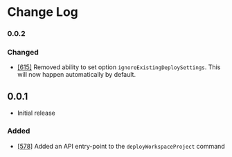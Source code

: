 # Change Log

### 0.0.2

### Changed

-   [[615]](https://github.com/microsoft/vscode-azurecontainerapps/pull/615)
    Removed ability to set option `ignoreExistingDeploySettings`. This will now
    happen automatically by default.

## 0.0.1

-   Initial release

### Added

-   [[578]](https://github.com/microsoft/vscode-azurecontainerapps/pull/578)
    Added an API entry-point to the `deployWorkspaceProject` command
